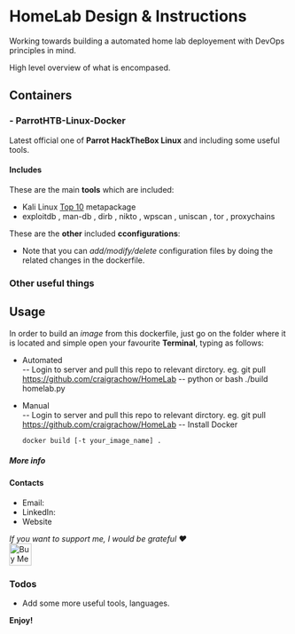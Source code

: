 # HomeLab Design & Instructions
Working towards building a automated home lab deployement with DevOps principles in mind.  

High level overview of what is encompased. 

## Containers  

### - ParrotHTB-Linux-Docker  
Latest official one of **Parrot HackTheBox Linux** and including some useful tools.  
#### Includes  
These are the main **tools** which are included:
- Kali Linux [Top 10](https://tools.kali.org/kali-metapackages) metapackage
- exploitdb , man-db , dirb , nikto , wpscan , uniscan , tor , proxychains  

These are the **other** included **cconfigurations**:    
- Note that you can _add/modify/delete_ configuration files by doing the related changes in the dockerfile.




### Other useful things  

  

## Usage  
In order to build an _image_ from this dockerfile, just go on the folder where it is located and simple open your favourite **Terminal**, typing as follows:
- Automated  
 -- Login to server and pull this repo to relevant dirctory. eg. git pull https://github.com/craigrachow/HomeLab
 -- python or bash ./build homelab.py

- Manual  
 -- Login to server and pull this repo to relevant dirctory. eg. git pull https://github.com/craigrachow/HomeLab
 -- Install Docker 
  ```sh
  docker build [-t your_image_name] .
  ```




##### More info


#### Contacts  
- Email: 
- LinkedIn: 
- Website

_If you want to support me, I would be grateful ❤️_  
<a href="https://www.buymeacoffee.com/craigrachow" target="_blank"><img
        src="https://cdn.buymeacoffee.com/buttons/default-orange.png" alt="Buy Me A Coffee" height="40"></a>

### Todos  
- Add some more useful tools, languages.

**Enjoy!**
